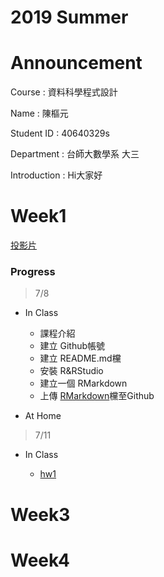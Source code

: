 # 2019 Summer

# Announcement
Course : 資料科學程式設計<p>
Name : 陳樞元<p>
Student ID : 40640329s<p>
Department : 台師大數學系 大三<p>
Introduction : Hi大家好<p>

# Week1
[投影片](https://youtu.be/w3jLJU7DT5E)

### Progress
>7/8
* In Class
    * 課程介紹
    * 建立 Github帳號
    * 建立 README.md欓
    * 安裝 R&RStudio
    * 建立一個 RMarkdown
    * 上傳 [RMarkdown](https://tliobnih.github.io/2019-7-8/Week1/test.html)欓至Github
   
* At Home
>7/11
* In Class
    
    * [hw1](https://tliobnih.github.io/2019-7-8/Week2/tidydata.html)
# Week3
# Week4
